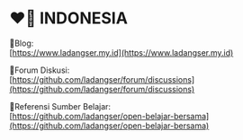 # ❤🤍 INDONESIA

🦁Blog:\
[https://www.ladangser.my.id](https://www.ladangser.my.id)

🐸Forum Diskusi:\
[https://github.com/ladangser/forum/discussions](https://github.com/ladangser/forum/discussions)

🐘Referensi Sumber Belajar:\
[https://github.com/ladangser/open-belajar-bersama](https://github.com/ladangser/open-belajar-bersama)
